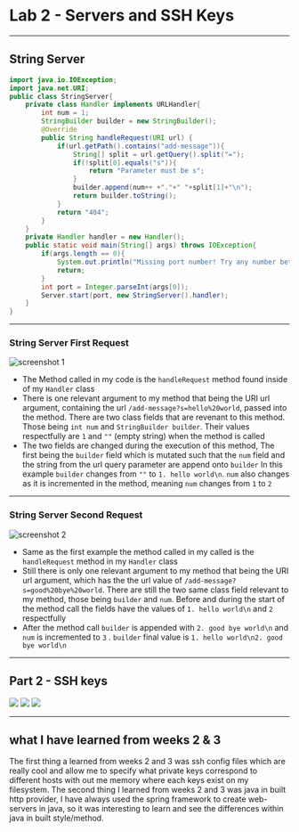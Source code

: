 # Lab 2 - Servers and SSH Keys
___
## String Server
```java
import java.io.IOException;
import java.net.URI;
public class StringServer{
    private class Handler implements URLHandler{
        int num = 1;
        StringBuilder builder = new StringBuilder();
        @Override
        public String handleRequest(URI url) {
            if(url.getPath().contains("add-message")){
                String[] split = url.getQuery().split("=");
                if(!split[0].equals("s")){
                    return "Parameter must be s";
                }
                builder.append(num++ +"."+" "+split[1]+"\n");
                return builder.toString();
            }
            return "404";
        }
    }
    private Handler handler = new Handler();
    public static void main(String[] args) throws IOException{
        if(args.length == 0){
            System.out.println("Missing port number! Try any number between 1024 to 49151");
            return;
        }
        int port = Integer.parseInt(args[0]);
        Server.start(port, new StringServer().handler);
    }
}
```
___
### String Server First Request
<!--- image here--->
![screenshot 1](https://github.com/andrewcomputsci2019/cse15l-lab-reports/assets/54915639/b403436a-d768-4c65-a4f4-4ae2b0b15e44)
* The Method called in my code is the `handleRequest` method found inside of my `Handler` class
* There is one relevant argument to my method that being the URI url argument, containing the url `/add-message?s=hello%20world`, passed into the method. There are two class fields that are revenant to this method. Those being `int num` and `StringBuilder builder`. Their values respectfully are `1` and `""` (empty string) when the method is called
* The two fields are changed during the execution of this method, The first being the `builder` field which is mutated such that the `num` field and the string from the url query parameter are append onto `builder` In this example `builder` changes from `""` to `1. hello world\n`. `num` also changes as it is incremented in the method, meaning `num` changes from `1` to `2`
---
### String Server Second Request
<!--- image here--->
![screenshot 2](https://github.com/andrewcomputsci2019/cse15l-lab-reports/assets/54915639/86c7ebaa-c4ab-4754-80b9-12cc88782982)

* Same as the first example the method called in my called is the `handleRequest` method in my `Handler` class
* Still there is only one relevant argument to my method that being the URI url argument, which has the the url value of `/add-message?s=good%20bye%20world`. There are still the two same class field relevant to my method, those being `builder` and `num`. Before and during the start of the method call the fields have the values of `1. hello world\n` and `2` respectfully
* After the method call `builder` is appended with `2. good bye world\n` and `num` is incremented to `3` .  `builder` final value is `1. hello world\n2. good bye world\n`
---
## Part 2 - SSH keys
![](https://github.com/andrewcomputsci2019/cse15l-lab-reports/assets/54915639/83a55490-bc1e-4606-a8fb-1d8d0b1e0659)
![](https://github.com/andrewcomputsci2019/cse15l-lab-reports/assets/54915639/88d87926-20bf-416e-839e-5653d8fa73ff)
![](https://github.com/andrewcomputsci2019/cse15l-lab-reports/assets/54915639/b2ef5fbd-ac71-4c48-8629-2866d3f12811)


---
## what I have learned from weeks 2 & 3
The first thing a learned from weeks 2 and 3 was ssh config files which are really cool and allow me to specify what private keys correspond to different hosts with out me memory where each keys exist on my filesystem. The second thing I learned from weeks 2 and 3 was java in built http provider, I have always used the spring framework to create web-servers in java, so it was interesting to learn and see the differences within java in built style/method.

